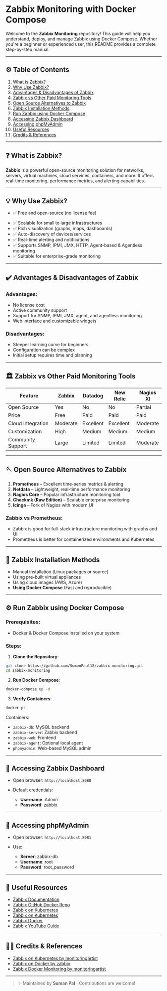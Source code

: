 # Zabbix Monitoring with Docker Compose

Welcome to the **Zabbix Monitoring** repository! This guide will help you understand, deploy, and manage Zabbix using Docker Compose. Whether you're a beginner or experienced user, this README provides a complete step-by-step manual.

---

## ⚙️ Table of Contents

1. [What is Zabbix?](#-what-is-zabbix)
2. [Why Use Zabbix?](#-why-use-zabbix)
3. [Advantages & Disadvantages of Zabbix](#%EF%B8%8F-advantages--disadvantages-of-zabbix)
4. [Zabbix vs Other Paid Monitoring Tools](#%EF%B8%8F-zabbix-vs-other-paid-monitoring-tools)
5. [Open Source Alternatives to Zabbix](#-open-source-alternatives-to-zabbix)
6. [Zabbix Installation Methods](#-zabbix-installation-methods)
7. [Run Zabbix using Docker Compose](#%EF%B8%8F-run-zabbix-using-docker-compose)
8. [Accessing Zabbix Dashboard](#-accessing-zabbix-dashboard)
9. [Accessing phpMyAdmin](#-accessing-phpmyadmin)
10. [Useful Resources](#-useful-resources)
11. [Credits & References](#-credits--references)

---

## ❓ What is Zabbix?

**Zabbix** is a powerful open-source monitoring solution for networks, servers, virtual machines, cloud services, containers, and more. It offers real-time monitoring, performance metrics, and alerting capabilities.

---

## 💡 Why Use Zabbix?

* ✅ Free and open-source (no license fee)
- ✅ Scalable for small to large infrastructures
- ✅ Rich visualization (graphs, maps, dashboards)
- ✅ Auto-discovery of devices/services
- ✅ Real-time alerting and notifications
- ✅ Supports SNMP, IPMI, JMX, HTTP, Agent-based & Agentless monitoring
- ✅ Suitable for enterprise-grade monitoring



---

## ✔️ Advantages & Disadvantages of Zabbix

### Advantages:

* No license cost
* Active community support
* Support for SNMP, IPMI, JMX, agent, and agentless monitoring
* Web interface and customizable widgets

### Disadvantages:

* Steeper learning curve for beginners
* Configuration can be complex
* Initial setup requires time and planning

---

## 🏛️ Zabbix vs Other Paid Monitoring Tools

| Feature           | Zabbix   | Datadog   | New Relic | Nagios XI |
| ----------------- | -------- | --------- | --------- | --------- |
| Open Source       | Yes      | No        | No        | Partial   |
| Price             | Free     | Paid      | Paid      | Paid      |
| Cloud Integration | Moderate | Excellent | Excellent | Moderate  |
| Customization     | High     | Medium    | Medium    | Medium    |
| Community Support | Large    | Limited   | Limited   | Moderate  |

---

## 🪡 Open Source Alternatives to Zabbix

1. **Prometheus** – Excellent time-series metrics & alerting
2. **Netdata** – Lightweight, real-time performance monitoring
3. **Nagios Core** – Popular infrastructure monitoring tool
4. **Checkmk (Raw Edition)** – Scalable enterprise monitoring
5. **Icinga** – Fork of Nagios with modern UI

### Zabbix vs Prometheus:

* Zabbix is good for full-stack infrastructure monitoring with graphs and UI
* Prometheus is better for containerized environments and Kubernetes

---

## 🚀 Zabbix Installation Methods

* Manual installation (Linux packages or source)
* Using pre-built virtual appliances
* Using cloud images (AWS, Azure)
* **Using Docker Compose** (Fast and reproducible)

---

## ⚙️ Run Zabbix using Docker Compose

### Prerequisites:

* Docker & Docker Compose installed on your system

### Steps:

1. **Clone the Repository**:

```bash
git clone https://github.com/SumonPaul18/zabbix-monitoring.git
cd zabbix-monitoring
```

2. **Run Docker Compose**:

```bash
docker-compose up -d
```

3. **Verify Containers**:

```bash
docker ps
```

Containers:

* `zabbix-db`: MySQL backend
* `zabbix-server`: Zabbix backend
* `zabbix-web`: Frontend
* `zabbix-agent`: Optional local agent
* `phpmyadmin`: Web-based MySQL admin

---

## 📅 Accessing Zabbix Dashboard

* Open browser: `http://localhost:8080`
* Default credentials:

  * **Username**: Admin
  * **Password**: zabbix

---

## 🔐 Accessing phpMyAdmin

* Open browser: `http://localhost:8081`
* Use:

  * **Server**: zabbix-db
  * **Username**: root
  * **Password**: root\_password

---

## 🔗 Useful Resources

* [Zabbix Documentation](https://www.zabbix.com/documentation/current/manual)
* [Zabbix GitHub Docker Repo](https://github.com/zabbix/zabbix-docker)
* [Zabbix on Kubernetes](https://github.com/bezarsnba/zabbix-on-kubernetes.git)
* [Zabbix on Kubernetes](https://github.com/monitoringartist/kubernetes-zabbix.git)
* [Zabbix Docker](https://github.com/monitoringartist/zabbix-docker-monitoring)
* [Zabbix YouTube Guide](https://youtu.be/ScKlF0ICVYA)

---

## 👨‍💻 Credits & References

* [Zabbix on Kubernetes by monitoringartist](https://github.com/monitoringartist/kubernetes-zabbix.git)
* [Zabbix on Docker by zabbix](https://github.com/zabbix/zabbix-docker.git)
* [Zabbix Docker Monitoring by monitoringartist](https://github.com/monitoringartist/zabbix-docker-monitoring)

---

> ✨ Maintained by **Suman Pal** | Contributions are welcome!
